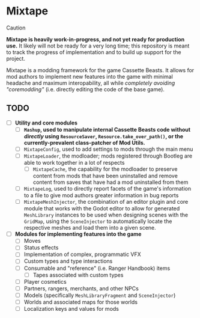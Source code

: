 # Mixtape
> [!CAUTION]
> **Mixtape is heavily work-in-progress, and not yet ready for production use.** It likely will not be ready for a very long time; this repository is meant to track the progress of implementation and to build up support for the project.

Mixtape is a modding framework for the game Cassette Beasts. It allows for mod authors to implement new features into the game with minimal headache and maximum interopability, all while _completely avoiding "coremodding"_ (i.e. directly editing the code of the base game).

## TODO
- [ ] **Utility and core modules**
  - [ ] **`Mashup`, used to manipulate internal Cassette Beasts code without _directly_ using `ResourceSaver`, `Resource.take_over_path()`, or the currently-prevalent class-patcher of Mod Utils.**
  - [ ] `MixtapeConfig`, used to add settings to mods through the main menu
  - [ ] `MixtapeLoader`, the modloader; mods registered through Bootleg are able to work together in a lot of respects
    - [ ] `MixtapeCache`, the capability for the modloader to preserve content from mods that have been uninstalled and remove content from saves that have had a mod uninstalled from them
  - [ ] `MixtapeLog`, used to directly report facets of the game's information to a file to give mod authors greater information in bug reports
  - [ ] `MixtapeMeshInjector`, the combination of an editor plugin and core module that works with the Godot editor to allow for generated `MeshLibrary` instances to be used when designing scenes with the `GridMap`, using the `SceneInjector` to automatically locate the respective meshes and load them into a given scene.
- [ ] **Modules for implementing features into the game**
  - [ ] Moves
  - [ ] Status effects
  - [ ] Implementation of complex, programmatic VFX
  - [ ] Custom types and type interactions
  - [ ] Consumable and "reference" (i.e. Ranger Handbook) items
    - [ ] Tapes associated with custom types
  - [ ] Player cosmetics
  - [ ] Partners, rangers, merchants, and other NPCs
  - [ ] Models (specifically `MeshLibraryFragment` and `SceneInjector`)
  - [ ] Worlds and associated maps for those worlds
  - [ ] Localization keys and values for mods
